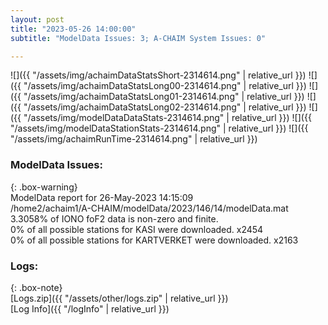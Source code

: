 ```yaml
---
layout: post
title: "2023-05-26 14:00:00"
subtitle: "ModelData Issues: 3; A-CHAIM System Issues: 0"

---
```


![]({{ "/assets/img/achaimDataStatsShort-2314614.png" | relative_url }})
![]({{ "/assets/img/achaimDataStatsLong00-2314614.png" | relative_url }})
![]({{ "/assets/img/achaimDataStatsLong01-2314614.png" | relative_url }})
![]({{ "/assets/img/achaimDataStatsLong02-2314614.png" | relative_url }})
![]({{ "/assets/img/modelDataDataStats-2314614.png" | relative_url }})
![]({{ "/assets/img/modelDataStationStats-2314614.png" | relative_url }})
![]({{ "/assets/img/achaimRunTime-2314614.png" | relative_url }})


### ModelData Issues:  
  
{: .box-warning}  
 ModelData report for 26-May-2023 14:15:09   
 /home2/achaim1/A-CHAIM/modelData/2023/146/14/modelData.mat   
 3.3058% of IONO foF2 data is non-zero and finite.   
 0% of all possible stations for KASI were downloaded. x2454   
 0% of all possible stations for KARTVERKET were downloaded. x2163   
  


### Logs:  
  
{: .box-note}  
[Logs.zip]({{ "/assets/other/logs.zip" | relative_url }})  
[Log Info]({{ "/logInfo" | relative_url }})  
